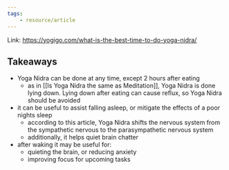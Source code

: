 ```yaml
---
tags:
	- resource/article
---
```


Link: https://yogigo.com/what-is-the-best-time-to-do-yoga-nidra/

## Takeaways
- Yoga Nidra can be done at any time, except 2 hours after eating
	- as in [[Is Yoga Nidra the same as Meditation]], Yoga Nidra is done lying down. Lying down after eating can cause reflux, so Yoga Nidra should be avoided
- it can be useful to assist falling asleep, or mitigate the effects of a poor nights sleep
	- according to this article, Yoga Nidra shifts the nervous system from the sympathetic nervous to the parasympathetic nervous system
	- additionally, it helps quiet brain chatter 
- after waking it may be useful for:
	- quieting the brain, or reducing anxiety
	- improving focus for upcoming tasks
